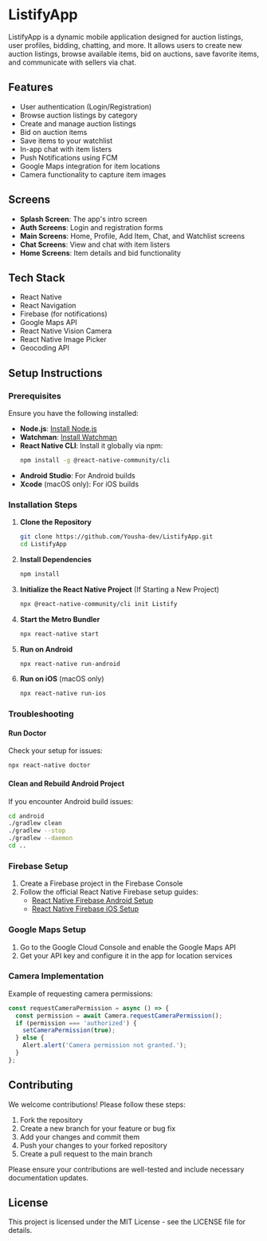 # ListifyApp

ListifyApp is a dynamic mobile application designed for auction listings, user profiles, bidding, chatting, and more. It allows users to create new auction listings, browse available items, bid on auctions, save favorite items, and communicate with sellers via chat.

## Features
- User authentication (Login/Registration)
- Browse auction listings by category
- Create and manage auction listings
- Bid on auction items
- Save items to your watchlist
- In-app chat with item listers
- Push Notifications using FCM
- Google Maps integration for item locations
- Camera functionality to capture item images

## Screens
- **Splash Screen**: The app's intro screen
- **Auth Screens**: Login and registration forms
- **Main Screens**: Home, Profile, Add Item, Chat, and Watchlist screens
- **Chat Screens**: View and chat with item listers
- **Home Screens**: Item details and bid functionality

## Tech Stack
- React Native
- React Navigation
- Firebase (for notifications)
- Google Maps API
- React Native Vision Camera
- React Native Image Picker
- Geocoding API

## Setup Instructions

### Prerequisites
Ensure you have the following installed:
- **Node.js**: [Install Node.js](https://nodejs.org/)
- **Watchman**: [Install Watchman](https://facebook.github.io/watchman/docs/install)
- **React Native CLI**: Install it globally via npm:
  ```bash
  npm install -g @react-native-community/cli
  ```
- **Android Studio**: For Android builds
- **Xcode** (macOS only): For iOS builds

### Installation Steps

1. **Clone the Repository**
   ```bash
   git clone https://github.com/Yousha-dev/ListifyApp.git
   cd ListifyApp
   ```

2. **Install Dependencies**
   ```bash
   npm install
   ```

3. **Initialize the React Native Project** (If Starting a New Project)
   ```bash
   npx @react-native-community/cli init Listify
   ```

4. **Start the Metro Bundler**
   ```bash
   npx react-native start
   ```

5. **Run on Android**
   ```bash
   npx react-native run-android
   ```

6. **Run on iOS** (macOS only)
   ```bash
   npx react-native run-ios
   ```

### Troubleshooting

#### Run Doctor
Check your setup for issues:
```bash
npx react-native doctor
```

#### Clean and Rebuild Android Project
If you encounter Android build issues:
```bash
cd android
./gradlew clean
./gradlew --stop
./gradlew --daemon
cd ..
```

### Firebase Setup
1. Create a Firebase project in the Firebase Console
2. Follow the official React Native Firebase setup guides:
   - [React Native Firebase Android Setup](https://rnfirebase.io/docs/v6.x.x/installation/android)
   - [React Native Firebase iOS Setup](https://rnfirebase.io/docs/v6.x.x/installation/ios)

### Google Maps Setup
1. Go to the Google Cloud Console and enable the Google Maps API
2. Get your API key and configure it in the app for location services

### Camera Implementation
Example of requesting camera permissions:

```javascript
const requestCameraPermission = async () => {
  const permission = await Camera.requestCameraPermission();
  if (permission === 'authorized') {
    setCameraPermission(true);
  } else {
    Alert.alert('Camera permission not granted.');
  }
};
```

## Contributing
We welcome contributions! Please follow these steps:

1. Fork the repository
2. Create a new branch for your feature or bug fix
3. Add your changes and commit them
4. Push your changes to your forked repository
5. Create a pull request to the main branch

Please ensure your contributions are well-tested and include necessary documentation updates.

## License
This project is licensed under the MIT License - see the LICENSE file for details.
